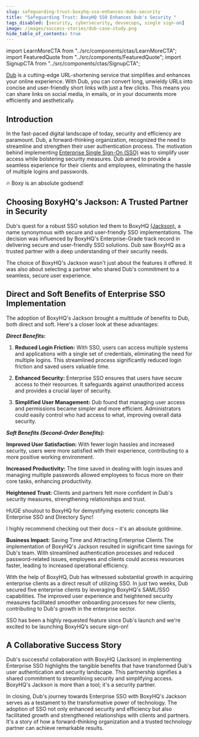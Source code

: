 ```yaml
---
slug: safeguarding-trust-boxyhq-sso-enhances-dubs-security
title: "Safeguarding Trust: BoxyHQ SSO Enhances Dub's Security "
tags_disabled: [security, cybersecurity, devsecops, single sign-on]
image: /images/success-stories/dub-case-study.png
hide_table_of_contents: true
---
```


import LearnMoreCTA from "../src/components/ctas/LearnMoreCTA";
import FeaturedQuote from "../src/components/FeaturedQuote";
import SignupCTA from "../src/components/ctas/SignupCTA";

[Dub](https://dub.co) is a cutting-edge URL-shortening service that simplifies and enhances your online experience. With Dub, you can convert long, unwieldy URLs into concise and user-friendly short links with just a few clicks. This means you can share links on social media, in emails, or in your documents more efficiently and aesthetically.

## Introduction

In the fast-paced digital landscape of today, security and efficiency are paramount. Dub, a forward-thinking organization, recognized the need to streamline and strengthen their user authentication process. The motivation behind implementing [Enterprise Single Sign-On (SSO)](https://github.com/boxyhq/jackson) was to simplify user access while bolstering security measures. Dub aimed to provide a seamless experience for their clients and employees, eliminating the hassle of multiple logins and passwords.

<SignupCTA campaign="success-story-dub" />

<FeaturedQuote personName="Steven Tey" personRole="Founder Dub" pictureSrc="/images/success-stories/steven-tey-dub">
 🔥 Boxy is an absolute godsend!
</FeaturedQuote>

## Choosing BoxyHQ's Jackson: A Trusted Partner in Security

Dub's quest for a robust SSO solution led them to BoxyHQ [(Jackson)](https://github.com/boxyhq/jackson), a name synonymous with secure and user-friendly SSO implementations. The decision was influenced by BoxyHQ's Enterprise-Grade track record in delivering secure and user-friendly SSO solutions. Dub saw BoxyHQ as a trusted partner with a deep understanding of their security needs.

The choice of BoxyHQ's Jackson wasn't just about the features it offered. It was also about selecting a partner who shared Dub's commitment to a seamless, secure user experience.

## Direct and Soft Benefits of Enterprise SSO Implementation

The adoption of BoxyHQ's Jackson brought a multitude of benefits to Dub, both direct and soft. Here's a closer look at these advantages:

**_Direct Benefits:_**

1. **Reduced Login Friction:** With SSO, users can access multiple systems and applications with a single set of credentials, eliminating the need for multiple logins. This streamlined process significantly reduced login friction and saved users valuable time.

2. **Enhanced Security:** Enterprise SSO ensures that users have secure access to their resources. It safeguards against unauthorized access and provides a crucial layer of security.

3. **Simplified User Management:** Dub found that managing user access and permissions became simpler and more efficient. Administrators could easily control who had access to what, improving overall data security.

**_Soft Benefits (Second-Order Benefits):_**

**Improved User Satisfaction:** With fewer login hassles and increased security, users were more satisfied with their experience, contributing to a more positive working environment.

**Increased Productivity:** The time saved in dealing with login issues and managing multiple passwords allowed employees to focus more on their core tasks, enhancing productivity.

**Heightened Trust:** Clients and partners felt more confident in Dub's security measures, strengthening relationships and trust.

<FeaturedQuote personName="Steven Tey" personRole="Founder Dub" pictureSrc="/images/success-stories/steven-tey-dub">
  HUGE shoutout to BoxyHQ for demystifying esoteric concepts like Enterprise SSO and Directory Sync!

  I highly recommend checking out their docs – it's an absolute goldmine.
</FeaturedQuote>

**Business Impact:** Saving Time and Attracting Enterprise Clients
The implementation of BoxyHQ's Jackson resulted in significant time savings for Dub's team. With streamlined authentication processes and reduced password-related issues, employees and clients could access resources faster, leading to increased operational efficiency.

With the help of BoxyHQ, Dub has witnessed substantial growth in acquiring enterprise clients as a direct result of utilizing SSO. In just two weeks, Dub secured five enterprise clients by leveraging BoxyHQ's SAML/SSO capabilities. The improved user experience and heightened security measures facilitated smoother onboarding processes for new clients, contributing to Dub's growth in the enterprise sector.

<FeaturedQuote personName="Steven Tey" personRole="Founder Dub" pictureSrc="/images/success-stories/steven-tey-dub">
  SSO has been a highly requested feature since Dub's launch and we're excited to be launching BoxyHQ’s secure sign-on!
</FeaturedQuote>

## A Collaborative Success Story

Dub's successful collaboration with BoxyHQ (Jackson) in implementing Enterprise SSO highlights the tangible benefits that have transformed Dub's user authentication and security landscape. This partnership signifies a shared commitment to streamlining security and simplifying access. BoxyHQ's Jackson is more than a tool; it's a security partner.

In closing, Dub's journey towards Enterprise SSO with BoxyHQ's Jackson serves as a testament to the transformative power of technology. The adoption of SSO not only enhanced security and efficiency but also facilitated growth and strengthened relationships with clients and partners. It's a story of how a forward-thinking organization and a trusted technology partner can achieve remarkable results.

<LearnMoreCTA label="Read the full interview" newWindow={false} url="/blog/unlocking-business-growth-a-conversations-with-dubs-founder" />
